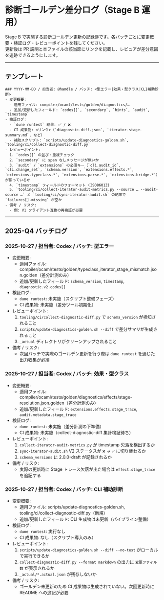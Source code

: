 # 診断ゴールデン差分ログ（Stage B 運用）

Stage B で実施する診断ゴールデン更新の記録簿です。各バッチごとに変更概要・検証ログ・レビューポイントを残してください。  
更新後は PR 説明と本ファイルの該当節にリンクを記載し、レビュアが差分意図を追跡できるようにします。

---

## テンプレート

```
### YYYY-MM-DD / 担当者: @handle / バッチ: <型エラー|効果・型クラス|CLI補助診断>
- 変更概要:
  - 適用ファイル: compiler/ocaml/tests/golden/diagnostics/… 
  - 追加/更新したフィールド: `codes[]`, `secondary`, `hints`, `audit`, `timestamp`
- 検証ログ:
  - `dune runtest` 結果: ✅ / ❌
  - CI 成果物: <リンク>（`diagnostic-diff.json`, `iterator-stage-summary.md`, など）
  - 補助スクリプト: `scripts/update-diagnostics-golden.sh`, `tooling/ci/collect-diagnostic-diff.py`
- レビューポイント:
  1. `codes[]` の並び・重複チェック
  2. `secondary` に span なしメッセージが無いか
  3. `audit` / `extensions` の必須キー（`cli.audit_id`, `cli.change_set`, `schema.version`, `extensions.effects.*`, `extensions.typeclass.*`, `extensions.parse.*`, `extensions.bridge.*`）が揃っているか
  4. `timestamp` フィールドのフォーマット (ISO8601Z)
  5. `tooling/ci/collect-iterator-audit-metrics.py --source … --audit-source …` と `tooling/ci/sync-iterator-audit.sh` の結果で `failures[].missing` が空か
- 備考 / リスク:
  - 例: V1 クライアント互換の再検証が必要
```

---

## 2025-Q4 バッチログ

### 2025-10-27 / 担当者: Codex / バッチ: 型エラー
- 変更概要:
  - 適用ファイル: compiler/ocaml/tests/golden/typeclass_iterator_stage_mismatch.json.golden（差分計測のみ）
  - 追加/更新したフィールド: `schema_version`, `timestamp`, `diagnostic.v2.codes[]`
- 検証ログ:
  - `dune runtest`: 未実施（スクリプト整備フェーズ）
  - CI 成果物: 未実施（差分ツール初期化）
- レビューポイント:
  1. `tooling/ci/collect-diagnostic-diff.py` で `schema_version` が検知されること
  2. `scripts/update-diagnostics-golden.sh --diff` で差分サマリが生成されること
  3. `_actual` ディレクトリがクリーンアップされること
- 備考 / リスク:
  - 次回バッチで実際のゴールデン更新を行う際は `dune runtest` を通じた出力収集が必須

### 2025-10-27 / 担当者: Codex / バッチ: 効果・型クラス
- 変更概要:
  - 適用ファイル: compiler/ocaml/tests/golden/diagnostics/effects/stage-resolution.json.golden（差分計測のみ）
  - 追加/更新したフィールド: `extensions.effects.stage_trace`, `audit.metadata.stage_trace`
- 検証ログ:
  - `dune runtest`: 未実施（差分計測の下準備）
  - CI 成果物: 未実施（collect-diagnostic-diff 集計検証待ち）
- レビューポイント:
  1. `collect-iterator-audit-metrics.py` が timestamp 欠落を検出するか
  2. `sync-iterator-audit.sh` V2 ステータスが `❌` → `✅` に切り替わるか
  3. `schema_versions` に 2.0.0-draft が記録されるか
- 備考 / リスク:
  - 実際の更新時に Stage トレース欠落が出た場合は `effect.stage_trace` を追記する

### 2025-10-27 / 担当者: Codex / バッチ: CLI 補助診断
- 変更概要:
  - 適用ファイル: scripts/update-diagnostics-golden.sh, tooling/ci/collect-diagnostic-diff.py（新規）
  - 追加/更新したフィールド: CLI 生成物は未更新（パイプライン整備）
- 検証ログ:
  - `dune runtest`: 実行なし
  - CI 成果物: なし（スクリプト導入のみ）
- レビューポイント:
  1. `scripts/update-diagnostics-golden.sh --diff --no-test` がローカルで実行できるか
  2. `collect-diagnostic-diff.py --format markdown` の出力に `変更ファイル数` が表示されるか
  3. `_actual/*.actual.json` が残存しないか
- 備考 / リスク:
  - ゴールデン未更新のため CI 成果物は生成されていない。次回更新時に README への追記が必要

